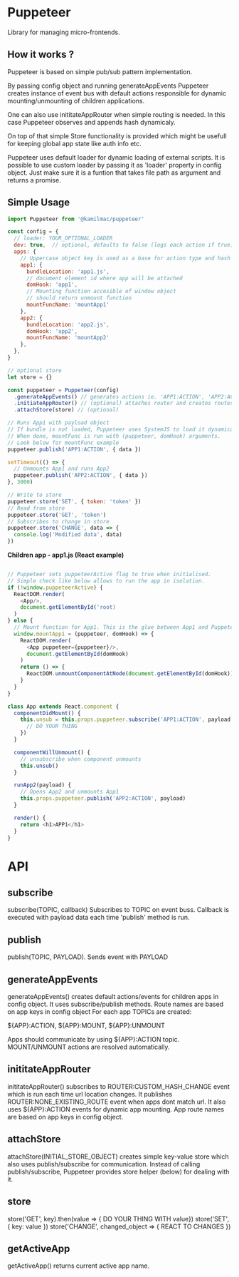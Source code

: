 # Puppeteer
Library for managing micro-frontends.

## How it works ?

Puppeteer is based on simple pub/sub pattern implementation.

By passing config object and running generateAppEvents Puppeteer
creates instance of event bus with default actions responsible for
dynamic mounting/unmounting of children applications.

One can also use inititateAppRouter when simple routing is needed.
In this case Puppeteer observes and appends hash dynamicaly.

On top of that simple Store functionality is provided which might be usefull
for keeping global app state like auth info etc.

Puppeteer uses default loader for dynamic loading of external scripts.
It is possible to use custom loader by passing it as 'loader' property in config object.
Just make sure it is a funtion that takes file path as argument and returns a promise.

## Simple Usage

```js
import Puppeteer from '@kamilmac/puppeteer'

const config = {
  // loader: YOUR_OPTIONAL_LOADER
  dev: true,  // optional, defaults to false (logs each action if true)
  apps: {
    // Uppercase object key is used as a base for action type and hash name
    app1: {
      bundleLocation: 'app1.js',
      // document element id where app will be attached
      domHook: 'app1',
      // Mounting function accesible of window object
      // should return unmount function
      mountFuncName: 'mountApp1'
    },
    app2: {
      bundleLocation: 'app2.js',
      domHook: 'app2',
      mountFuncName: 'mountApp2'
    },
  },
}

// optional store
let store = {}

const puppeteer = Puppeteer(config)
  .generateAppEvents() // generates actions ie. 'APP1:ACTION', 'APP2:ACTION'
  .initiateAppRouter() // (optional) attaches router and creates routes for `#/(app1|app2)`
  .attachStore(store) // (optional)

// Runs App1 with payload object
// If bundle is not loaded, Puppeteer uses SystemJS to load it dynamically.
// When done, mountFunc is run with (puppeteer, domHook) arguments.
// Look below for mountFunc example
puppeteer.publish('APP1:ACTION', { data })

setTimeout(() => {
  // Unmounts App1 and runs App2
  puppeteer.publish('APP2:ACTION', { data })
}, 3000)

// Write to store
puppeteer.store('SET', { token: 'token' })
// Read from store
puppeteer.store('GET', 'token')
// Subscribes to change in store
puppeteer.store('CHANGE', data => {
  console.log('Modified data', data)
})

```

**Children app - app1.js (React example)**

```js

// Puppeteer sets puppeteerActive flag to true when initialised.
// Simple check like below allows to run the app in isolation.
if (!window.puppeteerActive) {
  ReactDOM.render(
    <App/>,
    document.getElementById('root)
  )
} else {
  // Mount function for App1. This is the glue between App1 and Puppeteer
  window.mountApp1 = (puppeteer, domHook) => {
    ReactDOM.render(
      <App puppeteer={puppeteer}/>,
      document.getElementById(domHook)
    )
    return () => {
      ReactDOM.unmountComponentAtNode(document.getElementById(domHook))
    }
  }
}

class App extends React.component {
  componentDidMount() {
    this.unsub = this.props.puppeteer.subscribe('APP1:ACTION', payload => {
      // DO YOUR THING
    })
  }

  componentWillUnmount() {
    // unsubscribe when component unmounts
    this.unsub()
  }

  runApp2(payload) {
    // Opens App2 and unmounts App1
    this.props.puppeteer.publish('APP2:ACTION', payload)
  }

  render() {
    return <h1>APP1</h1>
  }
}
```


# API

## subscribe
subscribe(TOPIC, callback)
Subscribes to TOPIC on event buss. Callback is executed with payload data each time 'publish' method is run. 


## publish
publish(TOPIC, PAYLOAD). Sends event with PAYLOAD


## generateAppEvents
generateAppEvents() creates default actions/events for children apps in config object.
It uses subscribe/publish methods.
Route names are based on app keys in config object
For each app TOPICs are created:

${APP}:ACTION, ${APP}:MOUNT, ${APP}:UNMOUNT

Apps should communicate by using ${APP}:ACTION topic. MOUNT/UNMOUNT actions are resolved automatically.


## inititateAppRouter
inititateAppRouter() subscribes to ROUTER:CUSTOM_HASH_CHANGE event which is run each time url location changes. It publishes ROUTER:NONE_EXISTING_ROUTE event when apps dont match url. It also uses ${APP}:ACTION events for dynamic app mounting.
App route names are based on app keys in config object.



## attachStore
attachStore(INITIAL_STORE_OBJECT) creates simple key-value store which also uses publish/subscribe for communication. Instead of calling publish/subscribe, Puppeteer provides store helper (below) for dealing with it.

## store
store('GET', key).then(value => { DO YOUR THING WITH value})
store('SET', { key: value })
store('CHANGE', changed_object => { REACT TO CHANGES })


## getActiveApp
getActiveApp() returns current active app name.
